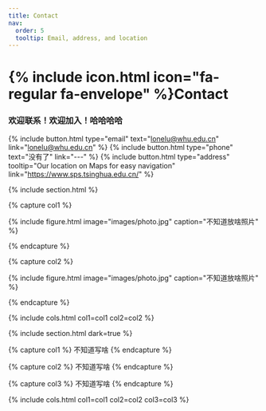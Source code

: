 ```yaml
---
title: Contact
nav:
  order: 5
  tooltip: Email, address, and location
---
```


# {% include icon.html icon="fa-regular fa-envelope" %}Contact

### 欢迎联系！欢迎加入！哈哈哈哈

{%
  include button.html
  type="email"
  text="lonelu@whu.edu.cn"
  link="lonelu@whu.edu.cn"
%}
{%
  include button.html
  type="phone"
  text="没有了"
  link="---"
%}
{%
  include button.html
  type="address"
  tooltip="Our location on Maps for easy navigation"
  link="https://www.sps.tsinghua.edu.cn/"
%}

{% include section.html %}

{% capture col1 %}

{%
  include figure.html
  image="images/photo.jpg"
  caption="不知道放啥照片"
%}

{% endcapture %}

{% capture col2 %}

{%
  include figure.html
  image="images/photo.jpg"
  caption="不知道放啥照片"
%}

{% endcapture %}

{% include cols.html col1=col1 col2=col2 %}

{% include section.html dark=true %}

{% capture col1 %}
不知道写啥
{% endcapture %}

{% capture col2 %}
不知道写啥
{% endcapture %}

{% capture col3 %}
不知道写啥
{% endcapture %}

{% include cols.html col1=col1 col2=col2 col3=col3 %}
